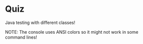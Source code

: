 # Quiz
Java testing with different classes!

NOTE: The console uses ANSI colors so it might not work in some command lines!
